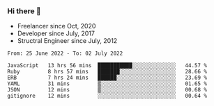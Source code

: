 ### Hi there 👋

- Freelancer since Oct, 2020
- Developer since July, 2017
- Structral Engineer since July, 2012

<!--START_SECTION:waka-->

```text
From: 25 June 2022 - To: 02 July 2022

JavaScript   13 hrs 56 mins  ███████████░░░░░░░░░░░░░░   44.57 %
Ruby         8 hrs 57 mins   ███████░░░░░░░░░░░░░░░░░░   28.66 %
ERB          7 hrs 24 mins   ██████░░░░░░░░░░░░░░░░░░░   23.69 %
YAML         31 mins         ▒░░░░░░░░░░░░░░░░░░░░░░░░   01.65 %
JSON         12 mins         ▒░░░░░░░░░░░░░░░░░░░░░░░░   00.68 %
gitignore    12 mins         ░░░░░░░░░░░░░░░░░░░░░░░░░   00.64 %
```

<!--END_SECTION:waka-->
